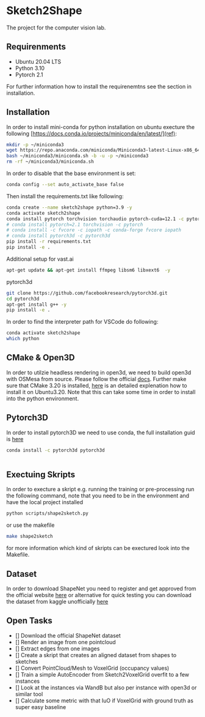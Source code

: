 # Sketch2Shape
The project for the computer vision lab. 

## Requirenments 

- Ubuntu 20.04 LTS
- Python 3.10
- Pytorch 2.1

For further information how to install the requirenemtns see the section in installation.

## Installation

In order to install mini-conda for python installation on ubuntu execture the following [https://docs.conda.io/projects/miniconda/en/latest/](ref):
```bash
mkdir -p ~/miniconda3
wget https://repo.anaconda.com/miniconda/Miniconda3-latest-Linux-x86_64.sh -O ~/miniconda3/miniconda.sh
bash ~/miniconda3/miniconda.sh -b -u -p ~/miniconda3
rm -rf ~/miniconda3/miniconda.sh
```

In order to disable that the base environment is set:

```bash
conda config --set auto_activate_base false
```

Then install the requirements.txt like following:

```bash
conda create --name sketch2shape python=3.9 -y
conda activate sketch2shape
conda install pytorch torchvision torchaudio pytorch-cuda=12.1 -c pytorch -c nvidia
# conda install pytorch=2.1 torchvision -c pytorch
# conda install -c fvcore -c iopath -c conda-forge fvcore iopath
# conda install pytorch3d -c pytorch3d
pip install -r requirements.txt
pip install -e .
```

Additional setup for vast.ai

```bash
apt-get update && apt-get install ffmpeg libsm6 libxext6  -y
```

pytorch3d

```bash
git clone https://github.com/facebookresearch/pytorch3d.git
cd pytorch3d
apt-get install g++ -y
pip install -e .
```

In order to find the interpreter path for VSCode do following:

```bash
conda activate sketch2shape
which python
```

## CMake & Open3D
In order to utilzie headless rendering in open3d, we need to build open3d with OSMesa from source. Please follow the official [docs](http://www.open3d.org/docs/release/tutorial/visualization/headless_rendering.html). Further make sure that CMake 3.20 is installed, [here](https://vitux.com/how-to-install-cmake-on-ubuntu/) is an detailed explenation how to install it on Ubuntu3.20. Note that this can take some time in order to install into the python environment.

## Pytorch3D

In order to install pytorch3D we need to use conda, the full installation guid is [here](https://github.com/facebookresearch/pytorch3d/blob/main/INSTALL.md)

```bash
conda install -c pytorch3d pytorch3d
```

```

```

## Exectuing Skripts

In order to execture a skript e.g. running the training or pre-processing run the following command, note that
you need to be in the environment and have the local project installed

```bash
python scripts/shape2sketch.py
```

or use the makefile

```bash
make shape2sketch
```

for more information which kind of skripts can be exectured look into the Makefile.

## Dataset

In order to download ShapeNet you need to register and get approved from the official website [here](https://shapenet.org/)
or alternative for quick testing you can download the dataset from kaggle unofficially [here](https://www.kaggle.com/datasets/jeremy26/shapenet-core/)

## Open Tasks
- [] Download the official ShapeNet dataset
- [] Render an image from one pointcloud 
- [] Extract edges from one images
- [] Create a skript that creates an aligned dataset from shapes to sketches
- [] Convert PointCloud/Mesh to VoxelGrid (occupancy values)
- [] Train a simple AutoEncoder from Sketch2VoxelGrid overfit to a few instances
- [] Look at the instances via WandB but also per instance with open3d or similar tool
- [] Calculate some metric with that IuO if VoxelGrid with ground truth as super easy baseline